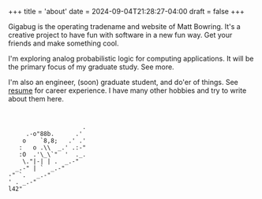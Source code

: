 +++
title = 'about'
date = 2024-09-04T21:28:27-04:00
draft = false
+++

Gigabug is the operating tradename and website of Matt Bowring. It's a creative project to have fun with software in a new fun way. Get your friends and make something cool.

I'm exploring analog probabilistic logic for computing applications. It will be the primary focus of my graduate study. See more.

I'm also an engineer, (soon) graduate student, and do'er of things. See [resume](/about/matt-bowring-resume.pdf) for career experience. I have many other hobbies and try to write about them here. 

```


                     .
     .-o"88b.      .'
    o    `8,8;   .' .'
   :   o .\\  _.' .:-"
   :O  .'\_\`"  '  ._.
    \."|-| | .  _.-"
  _.-" | `  _.-"
-" `.   _.-"
' . _.-"
l42"
```
